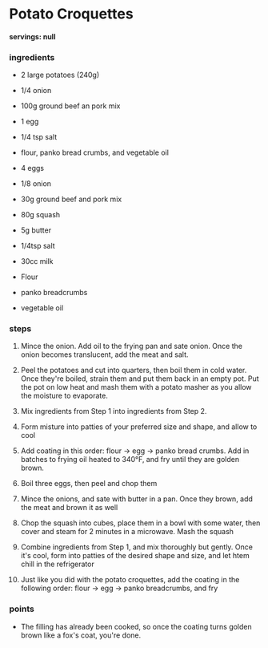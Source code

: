 # Potato Croquettes
#### servings: null
### ingredients
- 2 large potatoes (240g)
- 1/4 onion
- 100g ground beef an pork mix
- 1 egg
- 1/4 tsp salt
- flour, panko bread crumbs, and vegetable oil

- 4 eggs
- 1/8 onion
- 30g ground beef and pork mix
- 80g squash
- 5g butter

- 1/4tsp salt
- 30cc milk
- Flour
- panko breadcrumbs
- vegetable oil

            
### steps
1. Mince the onion. Add oil to the frying pan and sate onion. Once the onion becomes translucent, add the meat and salt.

2. Peel the potatoes and cut into quarters, then boil them in cold water. Once they're boiled, strain them and put them back in an empty pot. Put the pot on low heat and mash them with a potato masher as you allow the moisture to evaporate.

3. Mix ingredients from Step 1 into ingredients from Step 2.

4. Form misture into patties of your preferred size and shape, and allow to cool

5. Add coating in this order: flour → egg → panko bread crumbs. Add in batches to frying oil heated to 340°F, and fry until they are golden brown.

6. Boil three eggs, then peel and chop them

7. Mince the onions, and sate with butter in a pan. Once they brown, add the meat and brown it as well

8. Chop the squash into cubes, place them in a bowl with some water, then cover and steam for 2 minutes in a microwave. Mash the squash

9. Combine ingredients from Step 1, and mix thoroughly but gently. Once it's cool, form into patties of the desired shape and size, and let htem chill in the refrigerator

10. Just like you did with the potato croquettes, add the coating in the following order: flour → egg → panko breadcrumbs, and fry
           
### points
- The filling has already been cooked, so once the coating turns golden brown like a fox's coat, you're done.